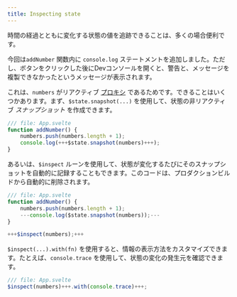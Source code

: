 ```yaml
---
title: Inspecting state
---
```


時間の経過とともに変化する状態の値を追跡できることは、多くの場合便利です。

今回は`addNumber` 関数内に `console.log` ステートメントを追加しました。ただし、ボタンをクリックした後にDevコンソールを開くと、警告と、メッセージを複製できなかったというメッセージが表示されます。

これは、`numbers` がリアクティブ [プロキシ](https://developer.mozilla.org/ja/docs/Web/JavaScript/Reference/Global_Objects/Proxy) であるためです。できることはいくつかあります。まず、`$state.snapshot(...)` を使用して、状態の非リアクティブ _スナップショット_ を作成できます。

```js
/// file: App.svelte
function addNumber() {
	numbers.push(numbers.length + 1);
	console.log(+++$state.snapshot(numbers)+++);
}
```

あるいは、`$inspect` ルーンを使用して、状態が変化するたびにそのスナップショットを自動的に記録することもできます。このコードは、プロダクションビルドから自動的に削除されます。

```js
/// file: App.svelte
function addNumber() {
	numbers.push(numbers.length + 1);
	---console.log($state.snapshot(numbers));---
}

+++$inspect(numbers);+++
```

`$inspect(...).with(fn)` を使用すると、情報の表示方法をカスタマイズできます。たとえば、`console.trace` を使用して、状態の変化の発生元を確認できます。

```js
/// file: App.svelte
$inspect(numbers)+++.with(console.trace)+++;
```
